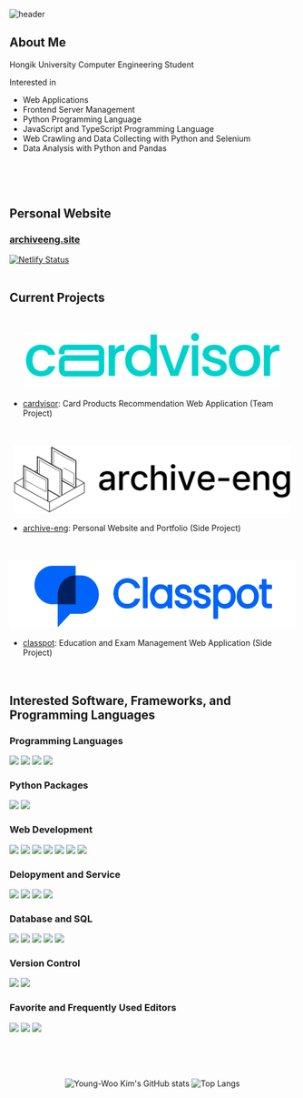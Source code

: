 ![header](https://capsule-render.vercel.app/api?type=waving&color=gradient&customColorList=30&height=300&section=header&text=NeckyKim&fontSize=60)

## About Me
Hongik University Computer Engineering Student

Interested in
- Web Applications
- Frontend Server Management
- Python Programming Language
- JavaScript and TypeScript Programming Language
- Web Crawling and Data Collecting with Python and Selenium
- Data Analysis with Python and Pandas

<br/><br/><br/>

## Personal Website

### [archiveeng.site](https://archiveeng.site)
[![Netlify Status](https://api.netlify.com/api/v1/badges/b96b2289-8745-4778-a322-4bc61bb396ee/deploy-status)](https://app.netlify.com/sites/archive-eng/deploys)
<br/><br/>

## Current Projects
<br/>
<p align="center"><img src="./cardvisor.png" height="100"></p>

- [cardvisor](https://github.com/Neckykim/cardvisor): Card Products Recommendation Web Application (Team Project)<br/><br/><br/>

<p align="center"><img src="./archive-eng.png" height="120"></p>

- [archive-eng](https://github.com/Neckykim/archive-eng): Personal Website and Portfolio (Side Project)<br/><br/><br/>

<p align="center"><img src="./classpot.png" height="120"></p>

- [classpot](https://github.com/Neckykim/Classpot): Education and Exam Management Web Application (Side Project)<br/><br/><br/>



## Interested Software, Frameworks, and Programming Languages

### Programming Languages
<img src="https://img.shields.io/badge/C-A8B9CC?style=flat-square&logo=C&logoColor=black"/> <img src="https://img.shields.io/badge/Python-3776AB?style=flat-square&logo=Python&logoColor=white"/> <img src="https://img.shields.io/badge/JavaScript-F7DF1E?style=flat-square&logo=JavaScript&logoColor=black"/> <img src="https://img.shields.io/badge/TypeScript-3178C6?style=flat-square&logo=TypeScript&logoColor=white"/>

### Python Packages
<img src="https://img.shields.io/badge/Selenium-43B02A?style=flat-square&logo=Selenium&logoColor=white"/> <img src="https://img.shields.io/badge/Pandas-150458?style=flat-square&logo=pandas&logoColor=white"/>

### Web Development
<img src="https://img.shields.io/badge/HTML-E34F26?style=flat-square&logo=HTML5&logoColor=white"/> <img src="https://img.shields.io/badge/CSS-1572B6?style=flat-square&logo=CSS3&logoColor=white"/> <img src="https://img.shields.io/badge/JavaScript-F7DF1E?style=flat-square&logo=JavaScript&logoColor=black"/> <img src="https://img.shields.io/badge/TypeScript-3178C6?style=flat-square&logo=TypeScript&logoColor=white"/> <img src="https://img.shields.io/badge/npm-CB3837?style=flat-square&logo=npm&logoColor=white"/> <img src="https://img.shields.io/badge/React-61DAFB?style=flat-square&logo=React&logoColor=black"/> <img src="https://img.shields.io/badge/Firebase-FFCA28?style=flat-square&logo=Firebase&logoColor=black"/>

### Delopyment and Service
<img src="https://img.shields.io/badge/Netlify-00C7B7?style=flat-square&logo=Netlify&logoColor=white"/> <img src="https://img.shields.io/badge/NGINX-009639?style=flat-square&logo=NGINX&logoColor=white"/> <img src="https://img.shields.io/badge/Amazon EC2-FF9900?style=flat-square&logo=Amazon EC2&logoColor=white"/> <img src="https://img.shields.io/badge/Amazon Route 53-634E90?style=flat-square&logo=Amazon AWS&logoColor=white"/>

### Database and SQL
<img src="https://img.shields.io/badge/MySQL-4479A1?style=flat-square&logo=MySQL&logoColor=white"/> <img src="https://img.shields.io/badge/MariaDB-003545?style=flat-square&logo=MariaDB&logoColor=white"/> <img src="https://img.shields.io/badge/MongoDB-47A248?style=flat-square&logo=MongoDB&logoColor=white"/> <img src="https://img.shields.io/badge/Amazon RDS-527FFF?style=flat-square&logo=Amazon RDS&logoColor=white"/> <img src="https://img.shields.io/badge/Firestore-FFCA28?style=flat-square&logo=Firebase&logoColor=black"/>

### Version Control
<img src="https://img.shields.io/badge/Git-F05032?style=flat-square&logo=Git&logoColor=white"/> <img src="https://img.shields.io/badge/GitHub-181717?style=flat-square&logo=GitHub&logoColor=white"/>

### Favorite and Frequently Used Editors
<img src="https://img.shields.io/badge/Visual Studio Code-007ACC?style=flat-square&logo=Visual Studio Code&logoColor=white"/> <img src="https://img.shields.io/badge/DataGrip-000000?style=flat-square&logo=DataGrip&logoColor=white"/> <img src="https://img.shields.io/badge/Windows Terminal-4D4D4D?style=flat-square&logo=Windows Terminal&logoColor=white"/>

<br/><br/><br/>



<div align="center">

![Young-Woo Kim's GitHub stats](https://github-readme-stats.vercel.app/api?username=NeckyKim&show_icons=false&theme=default&line_height=20)
![Top Langs](https://github-readme-stats.vercel.app/api/top-langs/?username=NeckyKim&theme=default&layout=compact)

</div>
